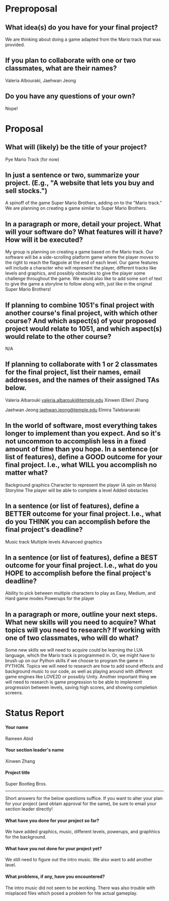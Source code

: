 # Preproposal

## What idea(s) do you have for your final project?

We are thinking about doing a game adapted from the Mario track that was provided.

## If you plan to collaborate with one or two classmates, what are their names?

Valeria Albouraki, Jaehwan Jeong

## Do you have any questions of your own?

Nope!


# Proposal

## What will (likely) be the title of your project?
Pye Mario Track (for now)

## In just a sentence or two, summarize your project. (E.g., "A website that lets you buy and sell stocks.")
A spinoff of the game Super Mario Brothers, adding on to the "Mario track." We are planning on creating a game similar to Super Mario Brothers.

## In a paragraph or more, detail your project. What will your software do? What features will it have? How will it be executed?
My group is planning on creating a game based on the Mario track. Our software will be a side-scrolling platform game where the player moves to the right to reach the flagpole at the end of each level. Our game features will include a character who will represent the player, different tracks like levels and graphics, and possibly obstacles to give the player some challenge throughout the game. We would also like to add some sort of text to give the game a storyline to follow along with, just like in the original Super Mario Brothers!

## If planning to combine 1051's final project with another course's final project, with which other course? And which aspect(s) of your proposed project would relate to 1051, and which aspect(s) would relate to the other course?
N/A

## If planning to collaborate with 1 or 2 classmates for the final project, list their names, email addresses, and the names of their assigned TAs below.
Valeria Albarouki
valeria.albarouki@temple.edu
Xinwen (Ellen) Zhang

Jaehwan Jeong
jaehwan.jeong@temple.edu
Elmira Talebianaraki

## In the world of software, most everything takes longer to implement than you expect. And so it's not uncommon to accomplish less in a fixed amount of time than you hope. In a sentence (or list of features), define a GOOD outcome for your final project. I.e., what WILL you accomplish no matter what?
Background graphics
Character to represent the player (A spin on Mario)
Storyline
The player will be able to complete a level
Added obstacles

## In a sentence (or list of features), define a BETTER outcome for your final project. I.e., what do you THINK you can accomplish before the final project's deadline?
Music track
Multiple levels
Advanced graphics

## In a sentence (or list of features), define a BEST outcome for your final project. I.e., what do you HOPE to accomplish before the final project's deadline?
Ability to pick between multiple characters to play as
Easy, Medium, and Hard game modes
Powerups for the player

## In a paragraph or more, outline your next steps. What new skills will you need to acquire? What topics will you need to research? If working with one of two classmates, who will do what?
Some new skills we will need to acquire could be learning the LUA language, which the Mario track is programmed in. Or, we might have to brush up on our Python skills if we choose to program the game in PYTHON. Topics we will need to research are how to add sound effects and background music to our code, as well as playing around with different game engines like LOVE2D or possibly Unity. Another important thing we will need to research is game progression to be able to implement progression between levels, saving high scores, and showing completion screens.
# Status Report

#### Your name

Rameen Abid 

#### Your section leader's name

Xinwen Zhang

#### Project title

Super Bootleg Bros.

***

Short answers for the below questions suffice. If you want to alter your plan for your project (and obtain approval for the same), be sure to email your section leader directly!

#### What have you done for your project so far?

We have added graphics, music, different levels, powerups, and graphhics for the background.

#### What have you not done for your project yet?

We still need to figure out the intro music. We also want to add another level. 

#### What problems, if any, have you encountered?

The intro music did not seem to be working. There was also trouble with misplaced files which posed a problem for hte actual gameplay.
